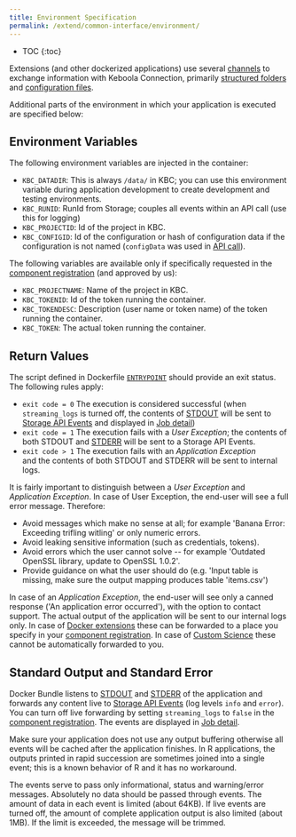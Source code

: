```yaml
---
title: Environment Specification
permalink: /extend/common-interface/environment/
---
```


* TOC
{:toc}

Extensions (and other dockerized applications) use several [channels](/extend/common-interface/) to exchange information with Keboola Connection,
primarily [structured folders](/extend/common-interface/) and [configuration files](/extend/common-interface/config-file/).

Additional parts of the environment in which your application is executed are specified below:

## Environment Variables

The following environment variables are injected in the container:

 - `KBC_DATADIR`: This is always `/data/` in KBC; you can use this environment variable during application 
 development to create development and testing environments.
 - `KBC_RUNID`: RunId from Storage; couples all events within an API call (use this for logging)
 - `KBC_PROJECTID`: Id of the project in KBC.
 - `KBC_CONFIGID`: Id of the configuration or hash of configuration data if the configuration 
 is not named (`configData` was used in 
 [API call](http://docs.kebooladocker.apiary.io/#reference/run/create-a-job/create-a-run-job)).
 
 The following variables are available only if specifically requested in the [component registration](/extend/registration/) 
 (and approved by us):
 
 - `KBC_PROJECTNAME`: Name of the project in KBC.
 - `KBC_TOKENID`: Id of the token running the container.
 - `KBC_TOKENDESC`: Description (user name or token name) of the token running the container. 
 - `KBC_TOKEN`: The actual token running the container.  

## Return Values

The script defined in Dockerfile [`ENTRYPOINT`](/extend/docker/howto/) should provide an exit status. The
following rules apply:

- `exit code = 0`  The execution is considered successful (when `streaming_logs` is turned off, the contents 
of [STDOUT](https://en.wikipedia.org/wiki/Standard_streams#Standard_output_.28stdout.29) will be sent to 
[Storage API Events](http://docs.keboola.apiary.io/#events) and displayed in [Job detail](https://help.keboola.com/???))
- `exit code = 1`  The execution fails with a *User Exception*;
the contents of both STDOUT and [STDERR](https://en.wikipedia.org/wiki/Standard_streams#Standard_error_.28stderr.29) 
will be sent to a Storage API Events.
- `exit code > 1`  The execution fails with an *Application Exception*  
and the contents of both STDOUT and STDERR will be sent to internal logs.

It is fairly important to distinguish between a *User Exception* and *Application Exception*. In case of 
User Exception, the end-user will see a full error message. Therefore:

- Avoid messages which make no sense at all; for example 'Banana Error: Exceeding trifling witling' or only numeric errors.
- Avoid leaking sensitive information (such as credentials, tokens).
- Avoid errors which the user cannot solve -- for example 'Outdated OpenSSL library, update to OpenSSL 1.0.2'.
- Provide guidance on what the user should do (e.g. 'Input table is missing, make sure the output mapping produces table 'items.csv')

In case of an *Application Exception*, the end-user will see only a canned response ('An application error occurred'), with
the option to contact support. The actual output of the application will be sent to our internal logs only. In case of 
[Docker extensions](/extend/docker/) these can be forwarded to a place you specify in your
[component registration](/extend/registration/). In case of [Custom Science](/extend/custom-science/) these cannot be 
automatically forwarded to you.

## Standard Output and Standard Error

Docker Bundle listens to [STDOUT](https://en.wikipedia.org/wiki/Standard_streams#Standard_output_.28stdout.29) 
and [STDERR](https://en.wikipedia.org/wiki/Standard_streams#Standard_error_.28stderr.29) 
of the application and forwards any content live to [Storage API Events](http://docs.keboola.apiary.io/#events) 
(log levels `info` and `error`). You can turn off live forwarding by setting `streaming_logs` to `false` in the 
[component registration](/extend/registration/). The events are displayed in 
[Job detail](https://help.keboola.com/???).

Make sure your application does not use any output buffering otherwise all 
events will be cached after the application finishes. In R applications, the outputs printed in rapid succession
are sometimes joined into a single event; this is a known behavior of R and it has no workaround.

The events serve to pass only informational, status and warning/error messages. Absolutely no data should be 
passed through events. The amount of data in each event is limited (about 64KB). If live events are turned off, the amount
of complete application output is also limited (about 1MB). If the limit is exceeded, the message will be trimmed. 
 